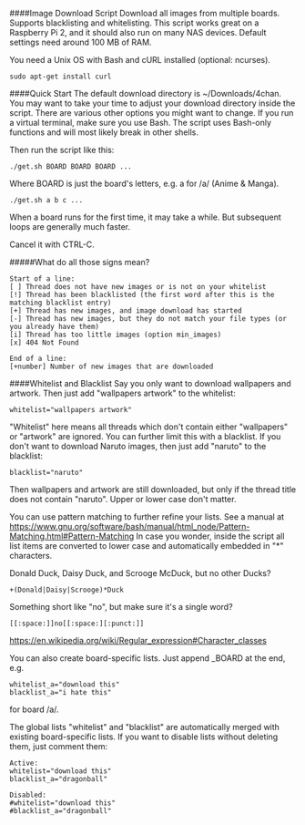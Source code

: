 ####Image Download Script
Download all images from multiple boards. Supports blacklisting and whitelisting. This script works great on a Raspberry Pi 2, and it should also run on many NAS devices. Default settings need around 100 MB of RAM.

You need a Unix OS with Bash and cURL installed (optional: ncurses).
```
sudo apt-get install curl
```
####Quick Start
The default download directory is ~/Downloads/4chan.
You may want to take your time to adjust your download directory inside the script. There are various other options you might want to change.
If you run a virtual terminal, make sure you use Bash. The script uses Bash-only functions and will most likely break in other shells.

Then run the script like this:
```
./get.sh BOARD BOARD BOARD ...
```
Where BOARD is just the board's letters, e.g. a for /a/ (Anime & Manga).
```
./get.sh a b c ...
```
When a board runs for the first time, it may take a while. But subsequent loops are generally much faster.

Cancel it with CTRL-C.

#####What do all those signs mean?
```
Start of a line:
[ ] Thread does not have new images or is not on your whitelist
[!] Thread has been blacklisted (the first word after this is the matching blacklist entry)
[+] Thread has new images, and image download has started
[-] Thread has new images, but they do not match your file types (or you already have them)
[i] Thread has too little images (option min_images)
[x] 404 Not Found

End of a line:
[+number] Number of new images that are downloaded
```

####Whitelist and Blacklist
Say you only want to download wallpapers and artwork.
Then just add "wallpapers artwork" to the whitelist:
```
whitelist="wallpapers artwork"
```
"Whitelist" here means all threads which don't contain either "wallpapers" or "artwork" are ignored.
You can further limit this with a blacklist. If you don't want to download Naruto images, then just add "naruto" to the blacklist:
```
blacklist="naruto"
```
Then wallpapers and artwork are still downloaded, but only if the thread title does not contain "naruto".
Upper or lower case don't matter.

You can use pattern matching to further refine your lists. See a manual at
https://www.gnu.org/software/bash/manual/html_node/Pattern-Matching.html#Pattern-Matching
In case you wonder, inside the script all list items are converted to lower case and automatically embedded in "*" characters.

Donald Duck, Daisy Duck, and Scrooge McDuck, but no other Ducks?
```
+(Donald|Daisy|Scrooge)*Duck
```
Something short like "no", but make sure it's a single word?
```
[[:space:]]no[[:space:][:punct:]]
```
https://en.wikipedia.org/wiki/Regular_expression#Character_classes

You can also create board-specific lists. Just append _BOARD at the end, e.g.
```
whitelist_a="download this"
blacklist_a="i hate this"
```
for board /a/.

The global lists "whitelist" and "blacklist" are automatically merged with existing board-specific lists.
If you want to disable lists without deleting them, just comment them:
```
Active:
whitelist="download this"
blacklist_a="dragonball"

Disabled:
#whitelist="download this"
#blacklist_a="dragonball"
```
